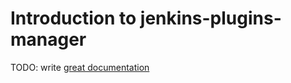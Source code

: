 # Introduction to jenkins-plugins-manager

TODO: write [great documentation](http://jacobian.org/writing/what-to-write/)
